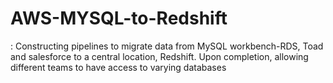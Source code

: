# AWS-MYSQL-to-Redshift
:  Constructing pipelines to migrate data from MySQL workbench-RDS, Toad and salesforce to a central location, Redshift.  Upon completion, allowing different teams to have access to varying databases
